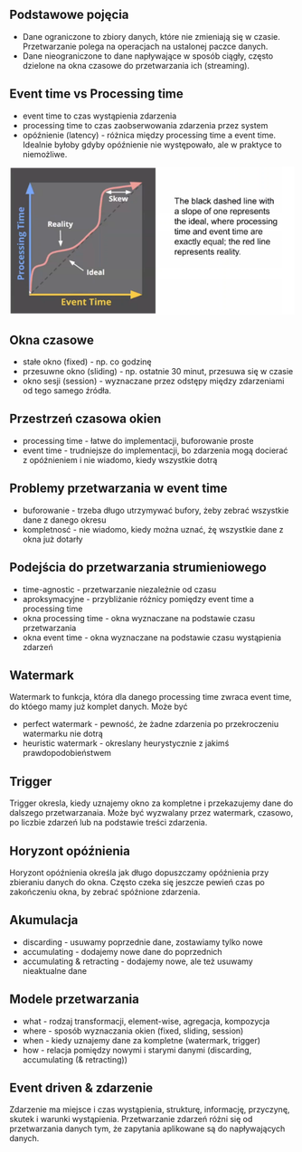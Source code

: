 ## Podstawowe pojęcia 

- Dane ograniczone to zbiory danych, które nie zmieniają się w czasie. Przetwarzanie polega na operacjach na ustalonej paczce danych. 
- Dane nieograniczone to dane napływające w sposób ciągły, często dzielone na okna czasowe do przetwarzania ich (streaming). 

## Event time vs Processing time

- event time to czas wystąpienia zdarzenia
- processing time to czas zaobserwowania zdarzenia przez system
- opóźnienie (latency) - różnica między processing time a event time. Idealnie byłoby gdyby opóźnienie nie występowało, ale w praktyce to niemożliwe. 

![alt text](image-3.png)

## Okna czasowe 

- stałe okno (fixed) - np. co godzinę
- przesuwne okno (sliding) - np. ostatnie 30 minut, przesuwa się w czasie
- okno sesji (session) - wyznaczane przez odstępy między zdarzeniami od tego samego źródła. 

## Przestrzeń czasowa okien

- processing time - łatwe do implementacji, buforowanie proste
- event time - trudniejsze do implementacji, bo zdarzenia mogą docierać z opóźnieniem i nie wiadomo, kiedy wszystkie dotrą

## Problemy przetwarzania w event time

- buforowanie - trzeba długo utrzymywać bufory, żeby zebrać wszystkie dane z danego okresu
- kompletnosć - nie wiadomo, kiedy można uznać, żę wszystkie dane z okna już dotarły

## Podejścia do przetwarzania strumieniowego

- time-agnostic - przetwarzanie niezależnie od czasu
- aproksymacyjne - przybliżanie różnicy pomiędzy event time a processing time
- okna processing time - okna wyznaczane na podstawie czasu przetwarzania
- okna event time - okna wyznaczane na podstawie czasu wystąpienia zdarzeń

## Watermark 

Watermark to funkcja, która dla danego processing time zwraca event time, do któego mamy już komplet danych.
Może być 

- perfect watermark - pewność, że żadne zdarzenia po przekroczeniu watermarku nie dotrą
- heuristic watermark - okreslany heurystycznie z jakimś prawdopodobieństwem

## Trigger

Trigger okresla, kiedy uznajemy okno za kompletne i przekazujemy dane do dalszego przetwarzanaia. Może być wyzwalany przez watermark, czasowo, po liczbie zdarzeń lub na podstawie treści zdarzenia. 

## Horyzont opóźnienia

Horyzont opóźnienia określa jak długo dopuszczamy opóźnienia przy zbieraniu danych do okna. Często czeka się jeszcze pewień czas po zakończeniu okna, by zebrać spóźnione zdarzenia. 

## Akumulacja

- discarding - usuwamy poprzednie dane, zostawiamy tylko nowe
- accumulating - dodajemy nowe dane do poprzednich
- accumulating & retracting - dodajemy nowe, ale też usuwamy nieaktualne dane

## Modele przetwarzania

- what - rodzaj transformacji, element-wise, agregacja, kompozycja
- where - sposób wyznaczania okien (fixed, sliding, session)
- when - kiedy uznajemy dane za kompletne (watermark, trigger)
- how - relacja pomiędzy nowymi i starymi danymi (discarding, accumulating (& retracting))

## Event driven & zdarzenie

Zdarzenie ma miejsce i czas wystąpienia, strukturę, informację, przyczynę, skutek i warunki wystąpienia. 
Przetwarzanie zdarzeń różni się od przetwarzania danych tym, że zapytania aplikowane są do napływających danych.